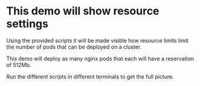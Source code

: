 # This demo will show resource settings

Using the provided scripts it will be made visible how resource limits limit the number of pods that can be deployed on a cluster.

This demo will deploy as many nginx pods that each will have a reservation of 512Mb.

Run the different scripts in different terminals to get the full picture.
